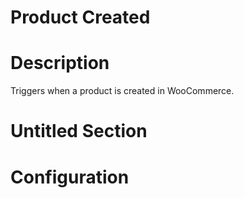 ﻿# Product Created

# Description

Triggers when a product is created in WooCommerce.

# Untitled Section

# Configuration
